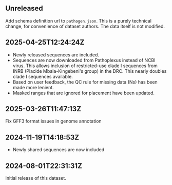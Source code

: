 ## Unreleased

Add schema definition url to `pathogen.json`. This is a purely technical change, for convenience of dataset authors. The data itself is not modified.

## 2025-04-25T12:24:24Z

- Newly released sequences are included.
- Sequences are now downloaded from Pathoplexus instead of NCBI virus. This allows inclusion of restricted-use clade I sequences from INRB (Placide Mbala-Kingebeni's group) in the DRC. This nearly doubles clade I sequences available.
- Based on user feedback, the QC rule for missing data (Ns) has been made more lenient.
- Masked ranges that are ignored for placement have been updated.

## 2025-03-26T11:47:13Z

Fix GFF3 format issues in genome annotation

## 2024-11-19T14:18:53Z

- Newly shared sequences are now included

## 2024-08-01T22:31:31Z

Initial release of this dataset.
